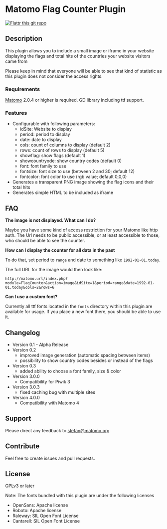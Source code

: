 # Matomo Flag Counter Plugin

[![Flattr this git repo](http://api.flattr.com/button/flattr-badge-large.png)](https://flattr.com/submit/auto?user_id=sgiehl&url=https://github.com/sgiehl/piwik-plugin-FlagCounter&title=Piwik%20Plugin%20FlagCounter=&tags=github&category=software) 


## Description

This plugin allows you to include a small image or iframe in your website displaying the flags and total hits of the countries your website visitors came from

Please keep in mind that everyone will be able to see that kind of statistic as this plugin does not consider the access rights.

### Requirements

[Matomo](https://github.com/matomo-org/matomo) 2.0.4 or higher is required.
GD library including ttf support.

### Features

- Configurable with following parameters:
  - idSite: Website to display
  - period: period to display
  - date: date to display
  - cols: count of columns to display (default 2)
  - rows: count of rows to display (default 5)
  - showflag: show flags (default 1)
  - showcountryode: show country codes (default 0)
  - font: font family to use
  - fontsize: font size to use (between 2 and 30; default 12)
  - fontcolor: font color to use (rgb value; default 0,0,0)
- Generates a transparent PNG image showing the flag icons and their total hits
- Generates simple HTML to be included as iframe

## FAQ

__The image is not displayed. What can I do?__

Maybe you have some kind of access restriction for your Matomo like http auth. The Url needs to be public accessible, or at least accessible to those, who should be able to see the counter.

__How can I display the counter for all data in the past__

To do that, set period to ```range``` and date to something like ```1992-01-01,today```.

The full URL for the image would then look like:
```
http://matomo.url/index.php?module=FlagCounter&action=image&idSite=1&period=range&date=1992-01-01,today&cols=2&rows=6
``` 

__Can I use a custom font?__

Currently all ttf fonts located in the ```fonts``` directory within this plugin are available for usage. If you place a new font there, you should be able to use it.


## Changelog

- Version 0.1 - Alpha Release
- Version 0.2 
  - improved image generation (automatic spacing between items)
  - possibility to show country codes besides or instead of the flags
- Version 0.3
  - added ability to choose a font family, size & color
- Version 3.0.0
  - Compatibility for Piwik 3
- Version 3.0.3
  - fixed caching bug with multiple sites
- Version 4.0.0
  - Compatibility with Matomo 4

## Support

Please direct any feedback to [stefan@matomo.org](mailto:stefan@matomo.org)

## Contribute

Feel free to create issues and pull requests.

## License

GPLv3 or later

Note: The fonts bundled with this plugin are under the following licenses
- OpenSans: Apache license
- Roboto: Apache license
- Raleway: SIL Open Font License
- Cantarell: SIL Open Font License

